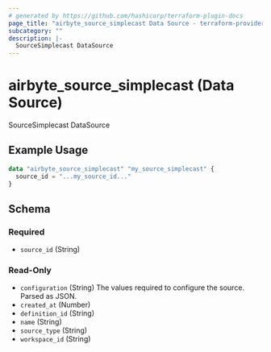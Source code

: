 ```yaml
---
# generated by https://github.com/hashicorp/terraform-plugin-docs
page_title: "airbyte_source_simplecast Data Source - terraform-provider-airbyte"
subcategory: ""
description: |-
  SourceSimplecast DataSource
---
```


# airbyte_source_simplecast (Data Source)

SourceSimplecast DataSource

## Example Usage

```terraform
data "airbyte_source_simplecast" "my_source_simplecast" {
  source_id = "...my_source_id..."
}
```

<!-- schema generated by tfplugindocs -->
## Schema

### Required

- `source_id` (String)

### Read-Only

- `configuration` (String) The values required to configure the source. Parsed as JSON.
- `created_at` (Number)
- `definition_id` (String)
- `name` (String)
- `source_type` (String)
- `workspace_id` (String)
